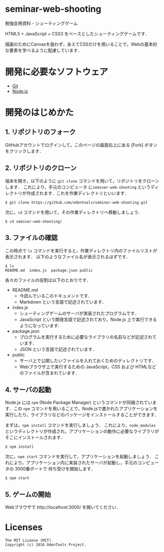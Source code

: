 # seminar-web-shooting
勉強会用資料 - シューティングゲーム

HTML5 + JavaScript + CSS3 をベースとしたシューティングゲームです．

描画のためにCanvasを扱わず，あえてCSSだけを用いることで，Webの基本的な要素を学べるように配慮しています．


# 開発に必要なソフトウェア
* [Git](https://git-scm.com/downloads)
* [Node.js](https://nodejs.org/en/download/)


# 開発のはじめかた

## 1. リポジトリのフォーク
GitHubアカウントでログインして，このページの画面右上にある [Fork] ボタンをクリックします．

## 2. リポジトリのクローン
端末を開き，以下のように ``git clone`` コマンドを用いて，リポジトリをクローンします．
これにより，手元のコンピュータ に```seminar-web-shooting``` というディレクトリが作成されます．これを作業ディレクトリといいます．

```
$ git clone https://github.com/odentools/seminar-web-shooting.git
```

次に，``cd`` コマンドを用いて，その作業ディレクトリへ移動しましょう．

```
$ cd seminar-web-shooting/
```

## 3. ファイルの確認

この時点で ``ls`` コマンドを実行すると，作業ディレクトリ内のファイルリストが表示されます．
以下のようなファイル名が表示されるはずです．

```
$ ls
README.md  index.js  package.json public
```

各々のファイルの役割は以下のとおりです．
* README.md
	* 今読んでいるこのドキュメントです．
	* Markdown という言語で記述されています．
* index.js
	* シューティングゲームのサーバが実装されたプログラムです．
	* JavaScript という開発言語で記述されており，Node.js 上で実行できるようになっています．
* package.json
	* プログラムを実行するために必要なライブラリの名前などが記述されています．
	* JSON という言語で記述されています．
* public
	* サーバ上で公開したいファイルを入れておくためのディレクトリです．
	* Webブラウザ上で実行するための JavaScript，CSS および HTMLなどのファイルが含まれています．

## 4. サーバの起動
Node.js には ``npm`` (Node Package Manager) というコマンドが同梱されています．この ``npm`` コマンドを用いることで，Node.jsで書かれたアプリケーションを実行したり，ライブラリなどのパッケージをインストールすることができます．

まずは，``npm install`` コマンドを実行しましょう．
これにより，``node_modules`` というディレクトリが作成され，アプリケーションの動作に必要なライブラリがそこにインストールされます．
```
$ npm install
```

次に，``npm start`` コマンドを実行して，アプリケーションを起動しましょう．
これにより，アプリケーション内に実装されたサーバが起動し，手元のコンピュータの 3000番ポートで 待ち受けを開始します．
```
$ npm start
```

## 5. ゲームの開始
Webブラウザで http://localhost:3000/ を開いてください．


# Licenses
```
The MIT License (MIT).
Copyright (c) 2016 OdenTools Project.
```
